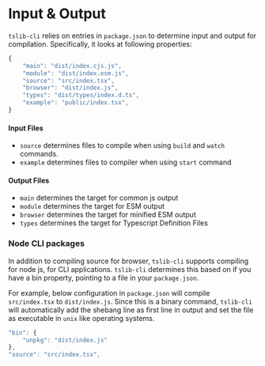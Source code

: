 # Input & Output

`tslib-cli` relies on entries in `package.json` to determine input and output for compilation. Specifically, it looks at following properties:

```javascript
{
    "main": "dist/index.cjs.js",
	"module": "dist/index.esm.js",
	"source": "src/index.tsx",
	"browser": "dist/index.js",
	"types": "dist/types/index.d.ts",
	"example": "public/index.tsx",
}
```

#### Input Files

* `source` determines files to compile when using `build` and `watch` commands.
* `example` determines files to compiler when using `start` command

#### Output Files

* `main` determines the target for common js output
* `module` determines the target for ESM output
* `browser` determines the target for minified ESM output
* `types` determines the target for Typescript Definition Files

### Node CLI packages

In addition to compiling source for browser, `tslib-cli` supports compiling for node js, for CLI applications. `tslib-cli` determines this based on if you have a bin property, pointing to a file in your `package.json`.  

For example, below configuration in `package.json` will compile `src/index.tsx` to `dist/index.js`. Since this is a binary command, `tslib-cli` will automatically add the shebang line as first line in output and set the file as executable in `unix` like operating systems.

```javascript
"bin": {
    "unpkg": "dist/index.js"
},
"source": "src/index.tsx",
```



